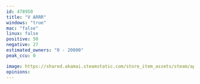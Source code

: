 ```yaml
---
id: 478950
title: "V ARRR"
windows: "true"
mac: "false"
linux: false
positive: 50
negative: 27
estimated_owners: "0 - 20000"
peak_ccu: 0

image: https://shared.akamai.steamstatic.com/store_item_assets/steam/apps/478950/header.jpg?t=1504523985
opinions:
---
```

